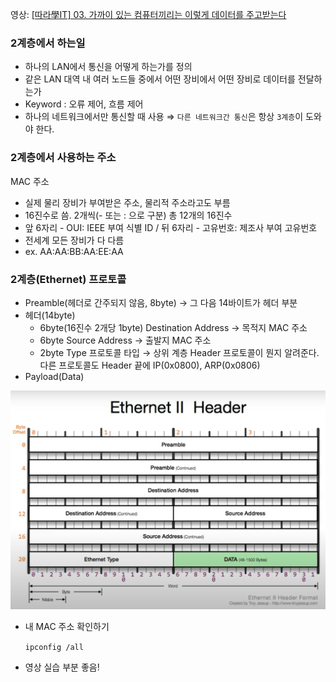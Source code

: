 영상: [[따라學IT] 03. 가까이 있는 컴퓨터끼리는 이렇게 데이터를 주고받는다](https://youtu.be/HkiOygWMARs?list=PL0d8NnikouEWcF1jJueLdjRIC4HsUlULi)

### 2계층에서 하는일

- 하나의 LAN에서 통신을 어떻게 하는가를 정의
- 같은 LAN 대역 내 여러 노드들 중에서 어떤 장비에서 어떤 장비로 데이터를 전달하는가
- Keyword : 오류 제어, 흐름 제어
- 하나의 네트워크에서만 통신할 때 사용 ⇒ `다른 네트워크간 통신`은 항상 `3계층`이 도와야 한다.

### 2계층에서 사용하는 주소

MAC 주소

- 실제 물리 장비가 부여받은 주소, 물리적 주소라고도 부름
- 16진수로 씀. 2개씩(- 또는 : 으로 구분) 총 12개의 16진수
- 앞 6자리 - OUI: IEEE 부여 식별 ID / 뒤 6자리 - 고유번호: 제조사 부여 고유번호
- 전세계 모든 장비가 다 다름
- ex. AA:AA:BB:AA:EE:AA

### 2계층(Ethernet) 프로토콜

- Preamble(헤더로 간주되지 않음, 8byte) → 그 다음 14바이트가 헤더 부분
- 헤더(14byte)
    - 6byte(16진수 2개당 1byte) Destination Address → 목적지 MAC 주소
    - 6byte Source Address → 출발지 MAC 주소
    - 2byte Type 프로토콜 타입 → 상위 계층 Header 프로토콜이 뭔지 알려준다. 다른 프로토콜도 Header 끝에 IP(0x0800), ARP(0x0806)
- Payload(Data)

![Untitled](./assets-HojinAn/Ethernet%20Header.png)

- 내 MAC 주소 확인하기
    
    `ipconfig /all`
    
- 영상 실습 부분 좋음!